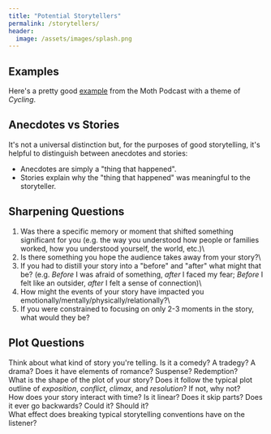 ```yaml
---
title: "Potential Storytellers"
permalink: /storytellers/
header:
  image: /assets/images/splash.png
---
```


## Examples
Here's a pretty good [example](https://themoth.org/podcast/cycling) from the Moth Podcast with a theme of _Cycling_.

## Anecdotes vs Stories
It's not a universal distinction but, for the purposes of good storytelling, it's helpful to distinguish between anecdotes and stories:
- Anecdotes are simply a "thing that happened".
- Stories explain why the "thing that happened" was meaningful to the storyteller.

## Sharpening Questions
1) Was there a specific memory or moment that shifted something significant for you (e.g. the way you understood how people or families worked, how you understood yourself, the world, etc.)\
2) Is there something you hope the audience takes away from your story?\
3) If you had to distill your story into a "before" and "after" what might that be? (e.g. _Before_ I was afraid of something, _after_ I faced my fear; _Before_ I felt like an outsider, _after_ I felt a sense of connection)\
4) How might the events of your story have impacted you emotionally/mentally/physically/relationally?\
5) If you were constrained to focusing on only 2-3 moments in the story, what would they be?

## Plot Questions
Think about what kind of story you're telling. Is it a comedy? A tradegy? A drama? Does it have elements of romance? Suspense? Redemption?\
What is the shape of the plot of your story? Does it follow the typical plot outline of _exposition_, _conflict_, _climax_, and _resolution_? If not, why not?\
How does your story interact with time? Is it linear? Does it skip parts? Does it ever go backwards? Could it? Should it?\
What effect does breaking typical storytelling conventions have on the listener?
